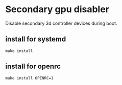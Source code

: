 # Secondary gpu disabler
Disable secondary 3d controller devices during boot.

## install for systemd
`make install`

## install for openrc
`make install OPENRC=1`
